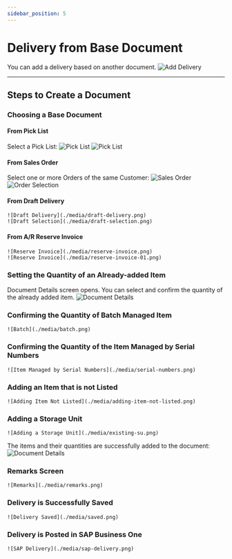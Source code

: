 ```yaml
---
sidebar_position: 5
---
```


# Delivery from Base Document

You can add a delivery based on another document.
![Add Delivery](./media/delivery-operations.png)

---

## Steps to Create a Document

### Choosing a Base Document

#### From Pick List

Select a Pick List:
    ![Pick List](./media/pick-list.png)
    ![Pick List](./media/pick-list-01.png)

#### From Sales Order

Select one or more Orders of the same Customer:
    ![Sales Order](./media/sales-order.png)
    ![Order Selection](./media/order-selection.png)

#### From Draft Delivery

    ![Draft Delivery](./media/draft-delivery.png)
    ![Draft Selection](./media/draft-selection.png)

#### From A/R Reserve Invoice

    ![Reserve Invoice](./media/reserve-invoice.png)
    ![Reserve Invoice](./media/reserve-invoice-01.png)

### Setting the Quantity of an Already-added Item

Document Details screen opens. You can select and confirm the quantity of the already added item.
    ![Document Details ](./media/doc-details.png)

### Confirming the Quantity of Batch Managed Item

    ![Batch](./media/batch.png)

### Confirming the Quantity of the Item Managed by Serial Numbers

    ![Item Managed by Serial Numbers](./media/serial-numbers.png)

### Adding an Item that is not Listed

    ![Adding Item Not Listed](./media/adding-item-not-listed.png)

### Adding a Storage Unit

    ![Adding a Storage Unit](./media/existing-su.png)

The items and their quantities are successfully added to the document:
    ![Document Details](./media/docdet-green.png)

### Remarks Screen

    ![Remarks](./media/remarks.png)

### Delivery is Successfully Saved

    ![Delivery Saved](./media/saved.png)

### Delivery is Posted in SAP Business One

    ![SAP Delivery](./media/sap-delivery.png)
